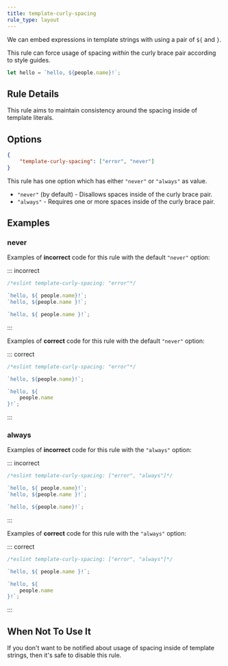 ```yaml
---
title: template-curly-spacing
rule_type: layout
---
```




We can embed expressions in template strings with using a pair of `${` and `}`.

This rule can force usage of spacing _within_ the curly brace pair according to style guides.

```js
let hello = `hello, ${people.name}!`;
```

## Rule Details

This rule aims to maintain consistency around the spacing inside of template literals.

## Options

```json
{
    "template-curly-spacing": ["error", "never"]
}
```

This rule has one option which has either `"never"` or `"always"` as value.

* `"never"` (by default) - Disallows spaces inside of the curly brace pair.
* `"always"` - Requires one or more spaces inside of the curly brace pair.

## Examples

### never

Examples of **incorrect** code for this rule with the default `"never"` option:

::: incorrect

```js
/*eslint template-curly-spacing: "error"*/

`hello, ${ people.name}!`;
`hello, ${people.name }!`;

`hello, ${ people.name }!`;
```

:::

Examples of **correct** code for this rule with the default `"never"` option:

::: correct

```js
/*eslint template-curly-spacing: "error"*/

`hello, ${people.name}!`;

`hello, ${
    people.name
}!`;
```

:::

### always

Examples of **incorrect** code for this rule with the `"always"` option:

::: incorrect

```js
/*eslint template-curly-spacing: ["error", "always"]*/

`hello, ${ people.name}!`;
`hello, ${people.name }!`;

`hello, ${people.name}!`;
```

:::

Examples of **correct** code for this rule with the `"always"` option:

::: correct

```js
/*eslint template-curly-spacing: ["error", "always"]*/

`hello, ${ people.name }!`;

`hello, ${
    people.name
}!`;
```

:::

## When Not To Use It

If you don't want to be notified about usage of spacing inside of template strings, then it's safe to disable this rule.

